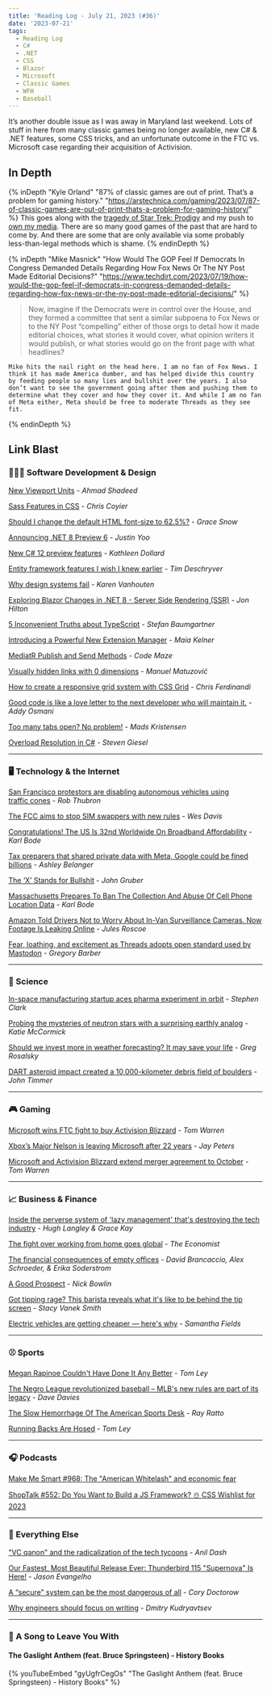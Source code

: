 ```yaml
---
title: 'Reading Log - July 21, 2023 (#36)'
date: '2023-07-21'
tags:
  - Reading Log
  - C#
  - .NET
  - CSS
  - Blazor
  - Microsoft
  - Classic Games
  - WFH
  - Baseball
---
```


It’s another double issue as I was away in Maryland last weekend. Lots of stuff in here from many classic games being no longer available, new C# & .NET features, some CSS tricks, and an unfortunate outcome in the FTC vs. Microsoft case regarding their acquisition of Activision.
<!-- excerpt -->

<h2 class="old">In Depth</h2>

{% inDepth "Kyle Orland" "87% of classic games are out of print. That’s a problem for gaming history." "https://arstechnica.com/gaming/2023/07/87-of-classic-games-are-out-of-print-thats-a-problem-for-gaming-history/" %}
    This goes along with the [tragedy of Star Trek: Prodigy](https://kpwags.com/posts/2023/06/27/star-trek-prodigy-what-a-bummer) and my push to [own my media](https://kpwags.com/posts/2023/07/12/random-thoughts-on-owning-things). There are so many good games of the past that are hard to come by. And there are some that are only available via some probably less-than-legal methods which is shame.
{% endinDepth %}

{% inDepth "Mike Masnick" "How Would The GOP Feel If Democrats In Congress Demanded Details Regarding How Fox News Or The NY Post Made Editorial Decisions?" "https://www.techdirt.com/2023/07/19/how-would-the-gop-feel-if-democrats-in-congress-demanded-details-regarding-how-fox-news-or-the-ny-post-made-editorial-decisions/" %}
    <blockquote><p>Now, imagine if the Democrats were in control over the House, and they formed a committee that sent a similar subpoena to Fox News or to the NY Post “compelling” either of those orgs to detail how it made editorial choices, what stories it would cover, what opinion writers it would publish, or what stories would go on the front page with what headlines?</p></blockquote>

    Mike hits the nail right on the head here. I am no fan of Fox News. I think it has made America dumber, and has helped divide this country by feeding people so many lies and bullshit over the years. I also don’t want to see the government going after them and pushing them to determine what they cover and how they cover it. And while I am no fan of Meta either, Meta should be free to moderate Threads as they see fit.
{% endinDepth %}

<h2 class="old">Link Blast</h2>

### 👨🏼‍💻 Software Development & Design

[New Viewport Units](https://ishadeed.com/article/new-viewport-units/) - *Ahmad Shadeed*

[Sass Features in CSS](https://chriscoyier.net/2023/07/11/sass-features-in-css/) - *Chris Coyier*

[Should I change the default HTML font-size to 62.5%?](https://fedmentor.dev/posts/rem-html-font-size-hack/) - *Grace Snow*

[Announcing .NET 8 Preview 6](https://devblogs.microsoft.com/dotnet/announcing-dotnet-8-preview-6/) - *Justin Yoo*

[New C# 12 preview features](https://devblogs.microsoft.com/dotnet/new-csharp-12-preview-features/) - *Kathleen Dollard*

[Entity framework features I wish I knew earlier](https://timdeschryver.dev/blog/entity-framework-features-i-wish-i-knew-earlier) - *Tim Deschryver*

[Why design systems fail](https://www.infobeans.com/why-design-systems-fail/) - *Karen Vanhouten*

[Exploring Blazor Changes in .NET 8 - Server Side Rendering \(SSR\)](https://jonhilton.net/blazor-ssr/) - *Jon Hilton*

[5 Inconvenient Truths about TypeScript](https://fettblog.eu/5-truths-about-typescript/) - *Stefan Baumgartner*

[Introducing a Powerful New Extension Manager](https://devblogs.microsoft.com/visualstudio/introducing-a-powerful-new-extension-manager/) - *Maia Kelner*

[MediatR Publish and Send Methods](https://code-maze.com/csharp-mediatr-publish-and-send-methods/) - *Code Maze*

[Visually hidden links with 0 dimensions](https://www.matuzo.at/blog/2023/zero-width-height-skip/) - *Manuel Matuzović*

[How to create a responsive grid system with CSS Grid](https://gomakethings.com/how-to-create-a-responsive-grid-system-with-css-grid/) - *Chris Ferdinandi*

[Good code is like a love letter to the next developer who will maintain it.](https://addyosmani.com/blog/good-code/) - *Addy Osmani*

[Too many tabs open? No problem!](https://devblogs.microsoft.com/visualstudio/too-many-tabs-open-no-problem/) - *Mads Kristensen*

[Overload Resolution in C#](https://steven-giesel.com/blogPost/3ebbefe2-7db7-4d1d-8d81-719009504027) - *Steven Giesel*

- - -

### 🖥 Technology & the Internet

[San Francisco protestors are disabling autonomous vehicles using traffic cones](https://www.techspot.com/news/99348-san-francisco-protestors-disabling-autonomous-vehicles-using-traffic.html) - *Rob Thubron*

[The FCC aims to stop SIM swappers with new rules](https://www.theverge.com/2023/7/11/23791183/fcc-sim-swapping-port-out-phone-hijacking-security-protection) - *Wes Davis*

[Congratulations! The US Is 32nd Worldwide On Broadband Affordability](https://www.techdirt.com/2023/07/12/congratulations-the-us-is-32nd-worldwide-on-broadband-affordability/) - *Karl Bode*

[Tax preparers that shared private data with Meta, Google could be fined billions](https://arstechnica.com/tech-policy/2023/07/meta-wont-say-what-happened-to-taxpayer-data-it-may-have-illegally-collected/) - *Ashley Belanger*

[The ‘X’ Stands for Bullshit](https://daringfireball.net/linked/2023/07/12/xai) - *John Gruber*

[Massachusetts Prepares To Ban The Collection And Abuse Of Cell Phone Location Data](https://www.techdirt.com/2023/07/17/massachusetts-prepares-to-ban-the-collection-and-abuse-of-cell-phone-location-data/) - *Karl Bode*

[Amazon Told Drivers Not to Worry About In-Van Surveillance Cameras. Now Footage Is Leaking Online](https://www.vice.com/en/article/v7b3gj/amazon-told-drivers-not-to-worry-about-in-van-surveillance-cameras-now-footage-is-leaking-online) - *Jules Roscoe*

[Fear, loathing, and excitement as Threads adopts open standard used by Mastodon](https://arstechnica.com/tech-policy/2023/07/fear-loathing-and-excitement-as-threads-adopts-open-standard-used-by-mastodon/) - *Gregory Barber*

- - -

### 🔬 Science

[In-space manufacturing startup aces pharma experiment in orbit](https://arstechnica.com/space/2023/07/in-space-manufacturing-startup-aces-pharma-experiment-in-orbit/) - *Stephen Clark*

[Probing the mysteries of neutron stars with a surprising earthly analog](https://arstechnica.com/science/2023/07/probing-the-mysteries-of-neutron-stars-with-a-surprising-earthly-analog/) - *Katie McCormick*

[Should we invest more in weather forecasting? It may save your life](https://www.npr.org/sections/money/2023/07/11/1186458991/should-we-invest-more-in-weather-forecasting-it-may-save-your-life) - *Greg Rosalsky*

[DART asteroid impact created a 10,000-kilometer debris field of boulders](https://arstechnica.com/science/2023/07/hubble-is-able-to-spot-boulders-blasted-loose-by-the-dart-impact/) - *John Timmer*

- - -

### 🎮 Gaming

[Microsoft wins FTC fight to buy Activision Blizzard](https://www.theverge.com/2023/7/11/23779039/microsoft-activision-blizzard-ftc-trial-win) - *Tom Warren*

[Xbox’s Major Nelson is leaving Microsoft after 22 years](https://www.theverge.com/2023/7/14/23795326/xbox-major-nelson-larry-hryb-microsoft) - *Jay Peters*

[Microsoft and Activision Blizzard extend merger agreement to October](https://www.theverge.com/2023/7/19/23797238/microsoft-activision-blizzard-merger-agreement-extension) - *Tom Warren*

- - -

### 📈 Business & Finance

[Inside the perverse system of 'lazy management' that's destroying the tech industry](https://www.businessinsider.com/tech-industry-fake-work-problem-bad-managers-bosses-layoffs-jobs-2023-7) - *Hugh Langley & Grace Kay*

[The fight over working from home goes global](https://www.economist.com/business/2023/07/10/the-fight-over-working-from-home-goes-global) - *The Economist*

[The financial consequences of empty offices](https://www.marketplace.org/2023/07/13/the-financial-consequences-of-empty-offices/) - *David Brancaccio, Alex Schroeder, & Erika Soderstrom*

[A Good Prospect](https://www.thedriftmag.com/a-good-prospect/) - *Nick Bowlin*

[Got tipping rage? This barista reveals what it's like to be behind the tip screen](https://www.npr.org/2023/07/17/1187275511/tipping-minimum-wage-tips-tip-screen) - *Stacy Vanek Smith*

[Electric vehicles are getting cheaper — here's why](https://www.marketplace.org/2023/07/19/why-prices-of-some-evs-are-falling/) - *Samantha Fields*

- - -

### ⚾ Sports

[Megan Rapinoe Couldn't Have Done It Any Better](https://defector.com/megan-rapinoe-couldnt-have-done-it-any-better) - *Tom Ley*

[The Negro League revolutionized baseball – MLB's new rules are part of its legacy](https://www.npr.org/2023/07/10/1184587949/negro-league-baseball-mlb-sam-pollard) - *Dave Davies*

[The Slow Hemorrhage Of The American Sports Desk](https://defector.com/new-york-times-sports-the-athletic) - *Ray Ratto*

[Running Backs Are Hosed](https://defector.com/running-backs-are-hosed) - *Tom Ley*

- - -

### 🎧 Podcasts

[Make Me Smart #968: The "American Whitelash" and economic fear](https://www.marketplace.org/shows/make-me-smart/the-american-whitelash-and-economic-fear/)

[ShopTalk #552: Do You Want to Build a JS Framework? ☃️ CSS Wishlist for 2023](https://shoptalkshow.com/552/)

- - -

### 🎒 Everything Else

["VC qanon" and the radicalization of the tech tycoons](https://anildash.com/2023/07/07/vc-qanon/) - *Anil Dash*

[Our Fastest, Most Beautiful Release Ever: Thunderbird 115 "Supernova" Is Here!](https://blog.thunderbird.net/2023/07/our-fastest-most-beautiful-release-ever-thunderbird-115-supernova-is-here/) - *Jason Evangelho*

[A “secure” system can be the most dangerous of all](https://pluralistic.net/2023/07/13/whose-security/#for-me-not-thee) - *Cory Doctorow*

[Why engineers should focus on writing](https://www.yieldcode.blog/post/why-engineers-should-write/) - *Dmitry Kudryavtsev*

- - -

### 🎵 A Song to Leave You With

#### The Gaslight Anthem  (feat. Bruce Springsteen) - History Books

{% youTubeEmbed "gyUgfrCegOs" "The Gaslight Anthem  (feat. Bruce Springsteen) - History Books" %}
